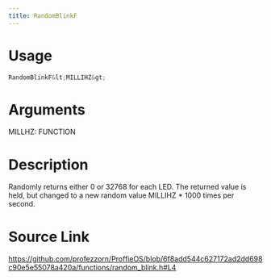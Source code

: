 ```yaml
---
title: RandomBlinkF
---
```


# Usage
```cpp
RandomBlinkF&lt;MILLIHZ&gt;
```

# Arguments
MILLHZ: FUNCTION

# Description
Randomly returns either 0 or 32768 for each LED. The returned value
is held, but changed to a new random value MILLIHZ * 1000 times per
second.

# Source Link
https://github.com/profezzorn/ProffieOS/blob/6f8add544c627172ad2dd698c90e5e55078a420a/functions/random_blink.h#L4
